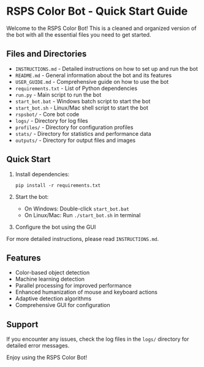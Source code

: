# RSPS Color Bot - Quick Start Guide

Welcome to the RSPS Color Bot! This is a cleaned and organized version of the bot with all the essential files you need to get started.

## Files and Directories

- `INSTRUCTIONS.md` - Detailed instructions on how to set up and run the bot
- `README.md` - General information about the bot and its features
- `USER_GUIDE.md` - Comprehensive guide on how to use the bot
- `requirements.txt` - List of Python dependencies
- `run.py` - Main script to run the bot
- `start_bot.bat` - Windows batch script to start the bot
- `start_bot.sh` - Linux/Mac shell script to start the bot
- `rspsbot/` - Core bot code
- `logs/` - Directory for log files
- `profiles/` - Directory for configuration profiles
- `stats/` - Directory for statistics and performance data
- `outputs/` - Directory for output files and images

## Quick Start

1. Install dependencies:
   ```
   pip install -r requirements.txt
   ```

2. Start the bot:
   - On Windows: Double-click `start_bot.bat`
   - On Linux/Mac: Run `./start_bot.sh` in terminal

3. Configure the bot using the GUI

For more detailed instructions, please read `INSTRUCTIONS.md`.

## Features

- Color-based object detection
- Machine learning detection
- Parallel processing for improved performance
- Enhanced humanization of mouse and keyboard actions
- Adaptive detection algorithms
- Comprehensive GUI for configuration

## Support

If you encounter any issues, check the log files in the `logs/` directory for detailed error messages.

Enjoy using the RSPS Color Bot!